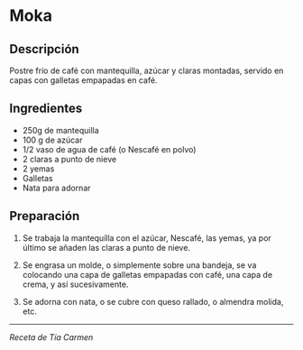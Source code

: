 # Moka

## Descripción
Postre frío de café con mantequilla, azúcar y claras montadas, servido en capas con galletas empapadas en café.

## Ingredientes
- 250g de mantequilla
- 100 g de azúcar
- 1/2 vaso de agua de café (o Nescafé en polvo)
- 2 claras a punto de nieve
- 2 yemas
- Galletas
- Nata para adornar

## Preparación

1. Se trabaja la mantequilla con el azúcar, Nescafé, las yemas, ya por último se añaden las claras a punto de nieve.

2. Se engrasa un molde, o simplemente sobre una bandeja, se va colocando una capa de galletas empapadas con café, una capa de crema, y así sucesivamente.

3. Se adorna con nata, o se cubre con queso rallado, o almendra molida, etc.

---
*Receta de Tía Carmen*